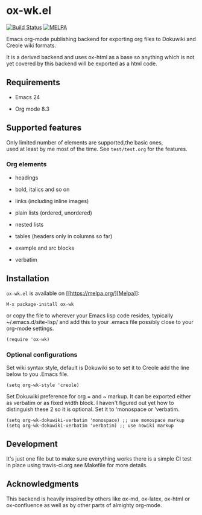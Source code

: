 # ox-wk.el

[![Build Status](https://travis-ci.org/w-vi/ox-wk.el.svg?branch=master)](https://travis-ci.org/w-vi/ox-wk.el)
[![MELPA](https://melpa.org/packages/ox-wk-badge.svg)](https://melpa.org/#/ox-wk)

Emacs org-mode publishing backend for exporting org files to Dokuwiki
and Creole wiki formats.

It is a derived backend and uses ox-html as a base so anything which
is not yet covered by this backend will be exported as a html code.

## Requirements

- Emacs 24

- Org mode 8.3


## Supported features

Only limited number of elements are supported,the basic ones,  
used at least by me most of the time. See `test/test.org` for the features.

### Org elements

-   headings

-   bold, italics and so on

-   links (including inline images)

-   plain lists (ordered, unordered)

-   nested lists

-   tables (headers only in columns so far)

-   example and src blocks

-   verbatim

## Installation

`ox-wk.el` is available on [[https://melpa.org/][Melpa]]:

`M-x package-install ox-wk`

or copy the file to wherever your Emacs lisp code resides, typically  ~/.emacs.d/site-lisp/
and add this to your .emacs file possibly close to your org-mode settings.

    (require 'ox-wk)

### Optional configurations

Set wiki syntax style, default is Dokuwiki so to set it to Creole add
the line below to you .Emacs file.

    (setq org-wk-style 'creole)


Set Dokuwiki preference for  org = and ~ markup. It can be exported
either as verbatim or as fixed width block. I haven't figured out yet how
to distinguish these 2 so it is optional. Set it to 'monospace or 'verbatim.

    (setq org-wk-dokuwiki-verbatim 'monospace) ;; use monospace markup
    (setq org-wk-dokuwiki-verbatim 'verbatim) ;; use nowiki markup


## Development

It's just one file but to make sure everything works there is a simple CI test
in place using travis-ci.org see Makefile for more details.


## Acknowledgments

This backend is heavily inspired by others like ox-md,
ox-latex, ox-html or ox-confluence as well as by other parts of
almighty org-mode.
